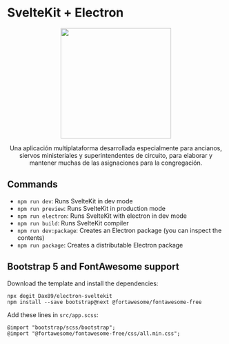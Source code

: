 # SvelteKit + Electron

<p align="center">
  <img src="https://goattendant.com/GoAttendantLogo.png" width="256">
</p>
<p align="center">
  Una aplicación multiplataforma desarrollada especialmente para ancianos, siervos ministeriales y superintendentes de circuito, para elaborar y mantener muchas de las asignaciones para la congregación.
</p>


## Commands
- `npm run dev`: Runs SvelteKit in dev mode
- `npm run preview`: Runs SvelteKit in production mode
- `npm run electron`: Runs SvelteKit with electron in dev mode
- `npm run build`: Runs SvelteKit compiler
- `npm run dev:package`: Creates an Electron package (you can inspect the contents)
- `npm run package`: Creates a distributable Electron package

## Bootstrap 5 and FontAwesome support

Download the template and install the dependencies:

```
npx degit Dax89/electron-sveltekit
npm install --save bootstrap@next @fortawesome/fontawesome-free
```

Add these lines in `src/app.scss`:

```
@import "bootstrap/scss/bootstrap";
@import "@fortawesome/fontawesome-free/css/all.min.css";
```
